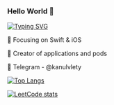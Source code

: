 ### Hello World 👋
[![Typing SVG](https://readme-typing-svg.herokuapp.com?color=%2336BCF7&lines=Computer+science+student+from+Russia)](https://git.io/typing-svg)

📙 Focusing on Swift & iOS

🔨 Creator of applications and pods

💌 Telegram - @kanulvlety

[![Top Langs](https://github-readme-stats.vercel.app/api/top-langs/?username=unhe1rd&layout=compact)](https://github.com/anuraghazra/github-readme-stats)

[![LeetCode stats](https://leetcode-stats-six.vercel.app/api?username=unheard)](https://github.com/unheard/leetcode-stats)
<!--
**unhe1rd/unhe1rd** is a ✨ _special_ ✨ repository because its `README.md` (this file) appears on your GitHub profile.

Here are some ideas to get you started:

- 🔭 I’m currently working on ...
- 🌱 I’m currently learning ...
- 👯 I’m looking to collaborate on ...
- 🤔 I’m looking for help with ...
- 💬 Ask me about ...
- 📫 How to reach me: ...
- 😄 Pronouns: ...
- ⚡ Fun fact: ...
-->
